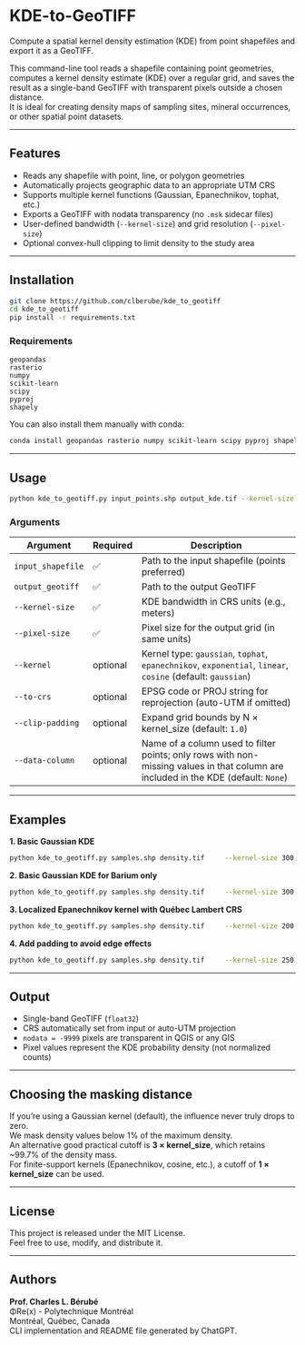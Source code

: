 # KDE-to-GeoTIFF

Compute a spatial kernel density estimation (KDE) from point shapefiles and export it as a GeoTIFF.

This command-line tool reads a shapefile containing point geometries, computes a kernel density estimate (KDE) over a regular grid, and saves the result as a single-band GeoTIFF with transparent pixels outside a chosen distance.  
It is ideal for creating density maps of sampling sites, mineral occurrences, or other spatial point datasets.

---

## Features

- Reads any shapefile with point, line, or polygon geometries  
- Automatically projects geographic data to an appropriate UTM CRS  
- Supports multiple kernel functions (Gaussian, Epanechnikov, tophat, etc.)  
- Exports a GeoTIFF with nodata transparency (no `.msk` sidecar files)  
- User-defined bandwidth (`--kernel-size`) and grid resolution (`--pixel-size`)  
- Optional convex-hull clipping to limit density to the study area  

---

## Installation

```bash
git clone https://github.com/clberube/kde_to_geotiff
cd kde_to_geotiff
pip install -r requirements.txt
```

### Requirements

```
geopandas
rasterio
numpy
scikit-learn
scipy
pyproj
shapely
```

You can also install them manually with conda:

```bash
conda install geopandas rasterio numpy scikit-learn scipy pyproj shapely
```

---

## Usage

```bash
python kde_to_geotiff.py input_points.shp output_kde.tif --kernel-size 250 --pixel-size 25
```

### Arguments

| Argument | Required | Description |
|-----------|-----------|-------------|
| `input_shapefile` | ✅ | Path to the input shapefile (points preferred) |
| `output_geotiff` | ✅ | Path to the output GeoTIFF |
| `--kernel-size` | ✅ | KDE bandwidth in CRS units (e.g., meters) |
| `--pixel-size` | ✅ | Pixel size for the output grid (in same units) |
| `--kernel` | optional | Kernel type: `gaussian`, `tophat`, `epanechnikov`, `exponential`, `linear`, `cosine` (default: `gaussian`) |
| `--to-crs` | optional | EPSG code or PROJ string for reprojection (auto-UTM if omitted) |
| `--clip-padding` | optional | Expand grid bounds by N × kernel_size (default: `1.0`) |
| `--data-column` | optional | Name of a column used to filter points; only rows with non-missing values in that column are included in the KDE (default: `None`) |
---

## Examples

**1. Basic Gaussian KDE**
```bash
python kde_to_geotiff.py samples.shp density.tif     --kernel-size 300 --pixel-size 30
```

**2. Basic Gaussian KDE for Barium only**
```bash
python kde_to_geotiff.py samples.shp density.tif     --kernel-size 300 --pixel-size 30 --data-column "Ba_ppm"
```

**3. Localized Epanechnikov kernel with Québec Lambert CRS**
```bash
python kde_to_geotiff.py samples.shp density.tif     --kernel-size 200 --pixel-size 20 --kernel epanechnikov --to-crs EPSG:32198
```

**4. Add padding to avoid edge effects**
```bash
python kde_to_geotiff.py samples.shp density.tif     --kernel-size 250 --pixel-size 25 --clip-padding 1.5
```

---

## Output

- Single-band GeoTIFF (`float32`)
- CRS automatically set from input or auto-UTM projection  
- `nodata = -9999` pixels are transparent in QGIS or any GIS  
- Pixel values represent the KDE probability density (not normalized counts)

---

## Choosing the masking distance

If you’re using a Gaussian kernel (default), the influence never truly drops to zero.  
We mask density values below 1% of the maximum density.  
An alternative good practical cutoff is **3 × kernel_size**, which retains ~99.7% of the density mass.  
For finite-support kernels (Epanechnikov, cosine, etc.), a cutoff of **1 × kernel_size** can be used.

---

## License

This project is released under the MIT License.  
Feel free to use, modify, and distribute it.

---

## Authors

**Prof. Charles L. Bérubé**  
ΦRe(x) - Polytechnique Montréal  
Montréal, Québec, Canada  
CLI implementation and README file generated by ChatGPT. 
